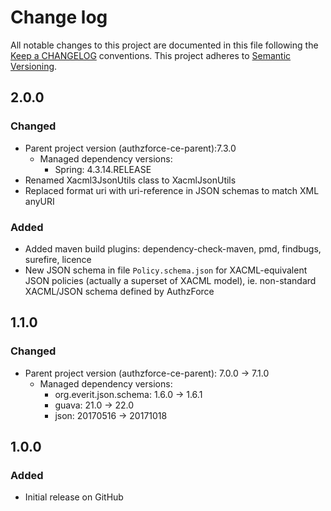 # Change log
All notable changes to this project are documented in this file following the [Keep a CHANGELOG](http://keepachangelog.com) conventions. This project adheres to [Semantic Versioning](http://semver.org).


## 2.0.0
### Changed
- Parent project version (authzforce-ce-parent):7.3.0
	- Managed dependency versions:
		- Spring: 4.3.14.RELEASE
- Renamed Xacml3JsonUtils class to XacmlJsonUtils
- Replaced format uri with uri-reference in JSON schemas to match XML anyURI

### Added
- Added maven build plugins: dependency-check-maven, pmd, findbugs, surefire, licence
- New JSON schema in file `Policy.schema.json` for XACML-equivalent JSON policies (actually a superset of XACML model), ie. non-standard XACML/JSON schema defined by AuthzForce


## 1.1.0
### Changed
- Parent project version (authzforce-ce-parent): 7.0.0 -> 7.1.0
	- Managed dependency versions:
		- org.everit.json.schema: 1.6.0 -> 1.6.1
		- guava: 21.0 -> 22.0
		- json: 20170516 -> 20171018


## 1.0.0
### Added
- Initial release on GitHub



